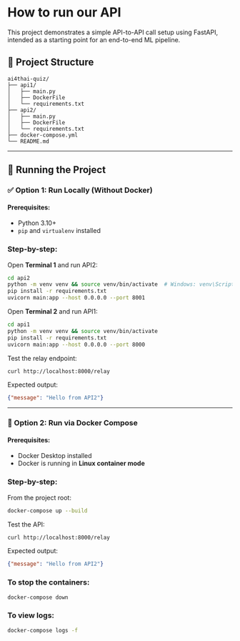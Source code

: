 # How to run our API

This project demonstrates a simple API-to-API call setup using FastAPI, intended as a starting point for an end-to-end ML pipeline.

## 🧱 Project Structure

```
ai4thai-quiz/
├── api1/
│   ├── main.py
│   ├── DockerFile
│   └── requirements.txt
├── api2/
│   ├── main.py
│   ├── DockerFile
│   └── requirements.txt
├── docker-compose.yml
└── README.md
```

---

## 🚀 Running the Project

### ✅ Option 1: Run Locally (Without Docker)

#### Prerequisites:
- Python 3.10+
- `pip` and `virtualenv` installed

### Step-by-step:

Open **Terminal 1** and run API2:

```bash
cd api2
python -m venv venv && source venv/bin/activate  # Windows: venv\Scripts\activate
pip install -r requirements.txt
uvicorn main:app --host 0.0.0.0 --port 8001
```

Open **Terminal 2** and run API1:

```bash
cd api1
python -m venv venv && source venv/bin/activate
pip install -r requirements.txt
uvicorn main:app --host 0.0.0.0 --port 8000
```

Test the relay endpoint:

```bash
curl http://localhost:8000/relay
```

Expected output:

```json
{"message": "Hello from API2"}
```

---

### 🐳 Option 2: Run via Docker Compose

#### Prerequisites:
- Docker Desktop installed
- Docker is running in **Linux container mode**

### Step-by-step:

From the project root:

```bash
docker-compose up --build
```

Test the API:

```bash
curl http://localhost:8000/relay
```

Expected output:

```json
{"message": "Hello from API2"}
```

### To stop the containers:

```bash
docker-compose down
```

### To view logs:

```bash
docker-compose logs -f
```
